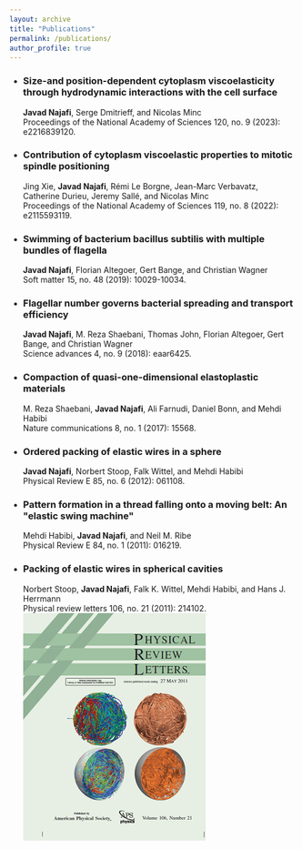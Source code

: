 ```yaml
---
layout: archive
title: "Publications"
permalink: /publications/
author_profile: true
---
```


+ ### Size-and position-dependent cytoplasm viscoelasticity through hydrodynamic interactions with the cell surface <br>
  **Javad Najafi**, Serge Dmitrieff, and Nicolas Minc <br>
  <a href="https://www.pnas.org/doi/abs/10.1073/pnas.2216839120" style="text-decoration:none;">Proceedings of the National Academy of Sciences 120, no. 9 (2023): e2216839120.</a>

  
+ ### Contribution of cytoplasm viscoelastic properties to mitotic spindle positioning <br>
  Jing Xie, **Javad Najafi**, Rémi Le Borgne, Jean-Marc Verbavatz, Catherine Durieu, Jeremy Sallé, and Nicolas Minc <br>
  <a href="https://www.pnas.org/doi/abs/10.1073/pnas.2115593119" style="text-decoration:none;">Proceedings of the National Academy of Sciences 119, no. 8 (2022): e2115593119.</a>

  
+ ### Swimming of bacterium bacillus subtilis with multiple bundles of flagella <br>
  **Javad Najafi**, Florian Altegoer, Gert Bange, and Christian Wagner <br>
  <a href="https://pubs.rsc.org/en/content/articlehtml/2019/sm/c9sm01790a" style="text-decoration:none;">Soft matter 15, no. 48 (2019): 10029-10034.</a>

  
+ ### Flagellar number governs bacterial spreading and transport efficiency <br>
  **Javad Najafi**, M. Reza Shaebani, Thomas John, Florian Altegoer, Gert Bange, and Christian Wagner <br>
  <a href="https://www.science.org/doi/abs/10.1126/sciadv.aar6425" style="text-decoration:none;">Science advances 4, no. 9 (2018): eaar6425.</a>


+ ### Compaction of quasi-one-dimensional elastoplastic materials <br>
  M. Reza Shaebani, **Javad Najafi**, Ali Farnudi, Daniel Bonn, and Mehdi Habibi <br>
  <a href="https://www.nature.com/articles/ncomms15568" style="text-decoration:none;">Nature communications 8, no. 1 (2017): 15568.</a>


+ ### Ordered packing of elastic wires in a sphere <br>
  **Javad Najafi**, Norbert Stoop, Falk Wittel, and Mehdi Habibi <br>
  <a href="https://journals.aps.org/pre/abstract/10.1103/PhysRevE.85.061108" style="text-decoration:none;">Physical Review E 85, no. 6 (2012): 061108.</a>


+ ### Pattern formation in a thread falling onto a moving belt: An "elastic swing machine" <br>
  Mehdi Habibi, **Javad Najafi**, and Neil M. Ribe <br>
  <a href="https://journals.aps.org/pre/abstract/10.1103/PhysRevE.84.016219" style="text-decoration:none;">Physical Review E 84, no. 1 (2011): 016219.</a>


+ ### Packing of elastic wires in spherical cavities <br>
  Norbert Stoop, **Javad Najafi**, Falk K. Wittel, Mehdi Habibi, and Hans J. Herrmann <br>
  <a href="https://journals.aps.org/prl/abstract/10.1103/PhysRevLett.106.214102" style="text-decoration:none;">Physical review letters 106, no. 21 (2011): 214102.</a>
  <img src="/images/cover.jpg" alt="PRL Cover Image" style="width:321px;height:400px;">









